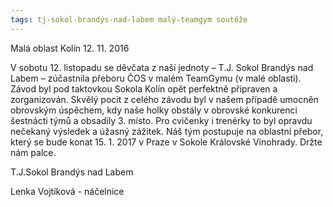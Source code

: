 ```yaml
---
tags: tj-sokol-brandýs-nad-labem malý-teamgym soutěže
---
```


Malá oblast Kolín 12. 11. 2016

V sobotu 12. listopadu se děvčata z naší jednoty – T.J. Sokol Brandýs nad Labem – zúčastnila přeboru ČOS  v malém TeamGymu (v malé oblasti). Závod byl pod taktovkou Sokola Kolín opět perfektně připraven a zorganizován. Skvělý pocit z celého závodu byl v našem případě umocněn obrovským úspěchem, kdy naše holky obstály v obrovské konkurenci šestnácti týmů a obsadily 3. místo. Pro cvičenky i trenérky to byl opravdu nečekaný výsledek a úžasný zážitek. 
Náš tým postupuje na oblastní přebor, který se bude konat 15. 1. 2017 v Praze v Sokole Královské Vinohrady. Držte nám palce.

T.J.Sokol Brandýs nad Labem

Lenka Vojtíková - náčelnice